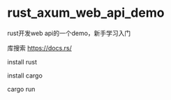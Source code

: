 # rust_axum_web_api_demo

rust开发web api的一个demo，新手学习入门

库搜索
https://docs.rs/

install rust 

install cargo

cargo run